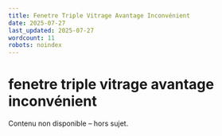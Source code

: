 ```yaml
---
title: Fenetre Triple Vitrage Avantage Inconvénient
date: 2025-07-27
last_updated: 2025-07-27
wordcount: 11
robots: noindex
---
```


# fenetre triple vitrage avantage inconvénient

Contenu non disponible – hors sujet.